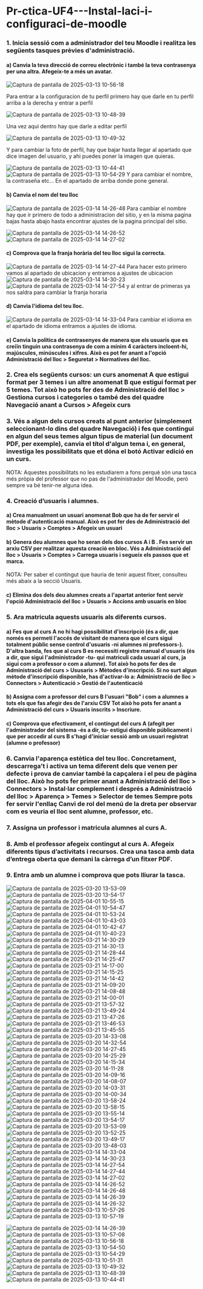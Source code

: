 # Pr-ctica-UF4---Instal-laci-i-configuraci-de-moodle

### 1. Inicia sessió com a administrador del teu Moodle i realitza les següents tasques prèvies d'administració.

#### a) Canvia la teva direcció de correu electrònic i també la teva contrasenya per una altra. Afegeix-te a més un avatar. 

![Captura de pantalla de 2025-03-13 10-56-18](https://github.com/user-attachments/assets/21573a02-59c1-4125-b02d-c290129e6acd)

Para entrar a la configuracion de tu perfil primero hay que darle en tu perfil arriba a la derecha y entrar a perfil


![Captura de pantalla de 2025-03-13 10-48-39](https://github.com/user-attachments/assets/5bd513d0-3efe-419b-b705-72fdd85091e3)

Una vez aqui dentro hay que darle a editar perfil


![Captura de pantalla de 2025-03-13 10-49-32](https://github.com/user-attachments/assets/e381697e-ee63-4836-a844-4572911f64f1)

Y para cambiar la foto de perfil, hay que bajar hasta llegar al apartado que dice imagen del usuario, y ahi puedes poner la imagen que quieras.


![Captura de pantalla de 2025-03-13 10-44-41](https://github.com/user-attachments/assets/a0bbaad5-5f22-4401-9cad-5ff88bbcbe4a)
![Captura de pantalla de 2025-03-13 10-54-29](https://github.com/user-attachments/assets/80fc6bee-3f2c-4649-87a2-08bea5054398)
Y para cambiar el nombre, la contraseña etc... En el apartado de arriba donde pone general.

#### b) Canvia el nom del teu lloc 




![Captura de pantalla de 2025-03-14 14-26-48](https://github.com/user-attachments/assets/7861193c-1b80-492c-a096-70099648d42c)
Para cambiar el nombre hay que ir primero de todo a administracion del sitio, y en la misma pagina bajas hasta abajo hasta encontrar ajustes de la pagina principal del sitio.


![Captura de pantalla de 2025-03-14 14-26-52](https://github.com/user-attachments/assets/3b6cf80d-0750-4a18-afde-811bfb975054)
![Captura de pantalla de 2025-03-14 14-27-02](https://github.com/user-attachments/assets/bca77c4b-abeb-4fa1-aa18-b702d583fb5b)
#### c) Comprova que la franja horària del teu lloc sigui la correcta.
![Captura de pantalla de 2025-03-14 14-27-44](https://github.com/user-attachments/assets/46287cb4-94ec-4241-aa34-b3af78cc32cd)
Para hacer esto primero vamos al apartado de ubicacion y entramos a ajustes de ubicacion
![Captura de pantalla de 2025-03-14 14-30-23](https://github.com/user-attachments/assets/95cec2fa-7597-413d-9324-9d3a6cdbf2de)
![Captura de pantalla de 2025-03-14 14-27-54](https://github.com/user-attachments/assets/b1f03378-36a6-4765-8f9e-20001788474b)
y al entrar de primeras ya nos saldra para cambiar la franja horaria 


#### d) Canvia l'idioma del teu lloc. 
![Captura de pantalla de 2025-03-14 14-33-04](https://github.com/user-attachments/assets/aaac356c-969d-43ab-b0c0-044c88653434)
Para cambiar el idioma en el apartado de idioma entramos a ajustes de idioma.


#### e) Canvia la política de contrasenyes de manera que els usuaris que es creiïn tinguin una contrasenya de com a mínim 4 caràcters incloent-hi, majúscules, minúscules i xifres. Això es pot fer anant a l'opció Administració del lloc > Seguretat > Normatives del lloc.

### 2. Crea els següents cursos: un curs anomenat A que estigui format per 3 temes i un altre anomenat B que estigui format per 5 temes. Tot això ho pots fer des de Administració del lloc > Gestiona cursos i categories o també des del quadre Navegació anant a Cursos > Afegeix curs

### 3. Vés a algun dels cursos creats al punt anterior (simplement seleccionant-lo dins del quadre Navegació) i fes que contingui en algun del seus temes algun tipus de material (un document PDF, per exemple), canvia el títol d'algun tema i, en general, investiga les possibilitats que et dóna el botó Activar edició en un curs.

NOTA: Aquestes possibilitats no les estudiarem a fons perquè són una tasca més pròpia del professor que no pas de l'administrador del Moodle, però sempre va bé tenir-ne alguna idea.

### 4. Creació d’usuaris i alumnes.

#### a) Crea manualment un usuari anomenat Bob que ha de fer servir el mètode d'autenticació manual. Això es pot fer des de Administració del lloc > Usuaris > Comptes > Afegeix un usuari

#### b) Genera deu alumnes que ho seran dels dos cursos A i B . Fes servir un arxiu CSV per realitzar aquesta creació en bloc. Vés a Administració del lloc > Usuaris > Comptes > Carrega usuaris i segueix els passos que et marca.

NOTA: Per saber el contingut que hauria de tenir aquest fitxer, consulteu més abaix a la secció Usuaris.

#### c) Elimina dos dels deu alumnes creats a l'apartat anterior fent servir l'opció Administració del lloc > Usuaris > Accions amb usuaris en bloc

### 5. Ara matricula aquests usuaris als diferents cursos.

#### a) Fes que al curs A no hi hagi possibilitat d'inscripció (és a dir, que només es permeti l'accés de visitant de manera que el curs sigui totalment públic sense control d'usuaris -ni alumnes ni professors-). D'altra banda, fes que al curs B es necessiti registre manual d'usuaris (és a dir, que sigui l'administrador -tu- qui matriculi cada usuari al curs, ja sigui com a professor o com a alumne). Tot això ho pots fer des de Administració del curs > Ususaris > Mètodes d'inscripció. Si no surt algun mètode d'inscripció disponible, has d'activar-lo a: Administració de lloc > Connectors > Autenticació > Gestió de l'autenticació

#### b) Assigna com a professor del curs B l'usuari "Bob" i com a alumnes a tots els que fas afegir des de l'arxiu CSV Tot això ho pots fer anant a Administració del curs > Usuaris inscrits > Inscriure.

#### c) Comprova que efectivament, el contingut del curs A (afegit per l'administrador del sistema -és a dir, tu- estigui disponible públicament i que per accedir al curs B s'hagi d'iniciar sessió amb un usuari registrat (alumne o professor)

### 6. Canvia l'aparença estètica del teu lloc. Concretament, descarrega't i activa un tema diferent dels que venen per defecte i prova de canviar també la capçalera i el peu de pàgina del lloc. Això ho pots fer primer anant a Administració del lloc > Connectors > Instal·lar complement i després a Administració del lloc > Aparença > Temes > Selector de temes Sempre pots fer servir l'enllaç Canvi de rol del menú de la dreta per observar com es veuria el lloc sent alumne, professor, etc.

### 7. Assigna un professor i matricula alumnes al curs A.

### 8. Amb el professor afegeix contingut al curs A. Afegeix diferents tipus d’activitats i recursos. Crea una tasca amb data d’entrega oberta que demani la càrrega d’un fitxer PDF.

### 9. Entra amb un alumne i comprova que pots lliurar la tasca.
![Captura de pantalla de 2025-03-20 13-53-09](https://github.com/user-attachments/assets/107cea47-09fd-4c17-a74c-5ba61cfb3fb5)
![Captura de pantalla de 2025-03-20 13-54-17](https://github.com/user-attachments/assets/444ecc44-e89c-4e1c-9e3f-1eaa8a6dfe25)
![Captura de pantalla de 2025-04-01 10-55-15](https://github.com/user-attachments/assets/41ca59b1-02fb-4733-91aa-ceacb3eff5da)
![Captura de pantalla de 2025-04-01 10-54-47](https://github.com/user-attachments/assets/4c878212-3735-4bd1-8649-5125c396ead1)
![Captura de pantalla de 2025-04-01 10-53-24](https://github.com/user-attachments/assets/aebb0a69-712a-43a3-9265-4c0266e60cda)
![Captura de pantalla de 2025-04-01 10-43-03](https://github.com/user-attachments/assets/a4ab3d45-9d22-4c1d-bea2-e19dd0cc8518)
![Captura de pantalla de 2025-04-01 10-42-47](https://github.com/user-attachments/assets/5afe70fa-927e-436d-8d91-755a1b772d01)
![Captura de pantalla de 2025-04-01 10-40-23](https://github.com/user-attachments/assets/3929bf89-1a94-4267-8a77-6351d7000190)
![Captura de pantalla de 2025-03-21 14-30-29](https://github.com/user-attachments/assets/2d935dea-f3d8-4c47-bdcb-33f08f0645b5)
![Captura de pantalla de 2025-03-21 14-30-13](https://github.com/user-attachments/assets/10b701c4-2bae-470a-9f94-d77420015600)
![Captura de pantalla de 2025-03-21 14-28-44](https://github.com/user-attachments/assets/413e3b47-ff80-468e-9f95-7bed048adf91)
![Captura de pantalla de 2025-03-21 14-25-47](https://github.com/user-attachments/assets/f12a99f2-cd92-4595-b9c8-7d914e519d05)
![Captura de pantalla de 2025-03-21 14-17-00](https://github.com/user-attachments/assets/7e3cc124-c2ba-4243-8128-a3bc8edaa237)
![Captura de pantalla de 2025-03-21 14-15-25](https://github.com/user-attachments/assets/e67c3d4c-63e6-4496-b7d9-a570888d8a7e)
![Captura de pantalla de 2025-03-21 14-14-42](https://github.com/user-attachments/assets/91cd53df-f712-471e-bbb0-26cb274fd1fd)
![Captura de pantalla de 2025-03-21 14-09-20](https://github.com/user-attachments/assets/1bafd3b7-a9b7-44c8-b88f-74436fe2c998)
![Captura de pantalla de 2025-03-21 14-08-48](https://github.com/user-attachments/assets/8095eaee-4b76-421c-b923-3bf2d09906ef)
![Captura de pantalla de 2025-03-21 14-00-01](https://github.com/user-attachments/assets/d3700b01-7594-4574-832d-2dfccebc4f50)
![Captura de pantalla de 2025-03-21 13-57-32](https://github.com/user-attachments/assets/e0d2a390-7837-4098-897c-990fdd3a8349)
![Captura de pantalla de 2025-03-21 13-49-24](https://github.com/user-attachments/assets/6ad5f76a-039b-4c57-ada0-d1f440f7c4fd)
![Captura de pantalla de 2025-03-21 13-47-26](https://github.com/user-attachments/assets/3af09c07-9809-4309-980a-630786c24293)
![Captura de pantalla de 2025-03-21 13-46-53](https://github.com/user-attachments/assets/1b50c6bb-d51c-4fa6-b684-a713efcac565)
![Captura de pantalla de 2025-03-21 13-45-55](https://github.com/user-attachments/assets/46437e43-c4da-4b7f-b3a6-8f6907466dfb)
![Captura de pantalla de 2025-03-20 14-33-08](https://github.com/user-attachments/assets/81b0759c-ad6c-4d8c-b08e-94c33ab3fe3b)
![Captura de pantalla de 2025-03-20 14-32-54](https://github.com/user-attachments/assets/3501fd30-c428-4790-91c3-ca65c015e644)
![Captura de pantalla de 2025-03-20 14-27-45](https://github.com/user-attachments/assets/231c1f38-680a-4d36-a0cb-189c973c7d4c)
![Captura de pantalla de 2025-03-20 14-25-29](https://github.com/user-attachments/assets/4e30295d-7aef-4384-aa71-7bd41dd9b22f)
![Captura de pantalla de 2025-03-20 14-15-34](https://github.com/user-attachments/assets/9f973203-af1d-433b-80b4-c38d5ee07875)
![Captura de pantalla de 2025-03-20 14-11-28](https://github.com/user-attachments/assets/4e345e9f-9d9c-422b-ab84-2a6888678512)
![Captura de pantalla de 2025-03-20 14-09-16](https://github.com/user-attachments/assets/ca033cb4-31b6-49aa-a4f1-5d40b80f7032)
![Captura de pantalla de 2025-03-20 14-08-07](https://github.com/user-attachments/assets/8b20be1d-fece-46cd-829d-3cdbfee382a7)
![Captura de pantalla de 2025-03-20 14-03-31](https://github.com/user-attachments/assets/449d1a7a-e758-4ff5-8fc0-134ba6a7ea45)
![Captura de pantalla de 2025-03-20 14-00-34](https://github.com/user-attachments/assets/70c7b5ce-cc49-41ad-9fa9-e052e89ec894)
![Captura de pantalla de 2025-03-20 13-58-24](https://github.com/user-attachments/assets/8483c03e-c34c-4620-9715-9f26f50dbcfc)
![Captura de pantalla de 2025-03-20 13-58-15](https://github.com/user-attachments/assets/fd552584-3939-4911-a641-a5989ebb4407)
![Captura de pantalla de 2025-03-20 13-55-14](https://github.com/user-attachments/assets/6a2bfec0-f7ad-46bf-be04-a5be36898cc2)
![Captura de pantalla de 2025-03-20 13-54-17](https://github.com/user-attachments/assets/523c5b8c-a61b-4e70-983b-1a10358311b9)
![Captura de pantalla de 2025-03-20 13-53-09](https://github.com/user-attachments/assets/23486246-28a0-4817-84b6-f299ab711f13)
![Captura de pantalla de 2025-03-20 13-52-25](https://github.com/user-attachments/assets/6ab338fb-1826-40c8-92fe-9c09960affd2)
![Captura de pantalla de 2025-03-20 13-49-17](https://github.com/user-attachments/assets/310cecf5-838f-4607-98be-4e7c0b051651)
![Captura de pantalla de 2025-03-20 13-48-03](https://github.com/user-attachments/assets/bb291ebc-1a40-4bb2-b834-a88a0c1a7402)
![Captura de pantalla de 2025-03-14 14-33-04](https://github.com/user-attachments/assets/99478148-548c-4b82-b078-fdd2662741f4)
![Captura de pantalla de 2025-03-14 14-30-23](https://github.com/user-attachments/assets/75cdf7cf-94a7-4e42-bd8c-7a2e31bac15d)
![Captura de pantalla de 2025-03-14 14-27-54](https://github.com/user-attachments/assets/64a5aab1-e444-4f9e-889c-6ded324b977e)
![Captura de pantalla de 2025-03-14 14-27-44](https://github.com/user-attachments/assets/7a7fc9d9-bb47-478a-a428-44bf4ca34a15)
![Captura de pantalla de 2025-03-14 14-27-02](https://github.com/user-attachments/assets/f07aaf55-71d7-40d0-ae77-173c5146c098)
![Captura de pantalla de 2025-03-14 14-26-52](https://github.com/user-attachments/assets/0ba93c27-7d92-464c-ac8a-71ad2f017d92)
![Captura de pantalla de 2025-03-14 14-26-48](https://github.com/user-attachments/assets/77af62d5-ea00-4d85-8836-1756da846844)
![Captura de pantalla de 2025-03-14 14-26-39](https://github.com/user-attachments/assets/85e0187c-b495-47eb-8b08-f4fe52e28c49)
![Captura de pantalla de 2025-03-14 14-26-32](https://github.com/user-attachments/assets/b382143a-7274-429d-9ca2-fbd09658d40c)
![Captura de pantalla de 2025-03-13 10-57-26](https://github.com/user-attachments/assets/87e04b0f-8254-4fbd-acf2-3d17ea2e589f)
![Captura de pantalla de 2025-03-13 10-57-19](https://github.com/user-attachments/assets/567c6d0d-c748-48c6-9590-4b17cc6bc0a0)


![Captura de pantalla de 2025-03-14 14-26-39](https://github.com/user-attachments/assets/a1126660-5971-470d-8697-729b26d295a2)
![Captura de pantalla de 2025-03-13 10-57-08](https://github.com/user-attachments/assets/012eb2ed-451b-4f33-9cc4-5f16e4bd50e2)
![Captura de pantalla de 2025-03-13 10-56-18](https://github.com/user-attachments/assets/e405788e-3eb4-4ac6-9533-16a1533da405)
![Captura de pantalla de 2025-03-13 10-54-50](https://github.com/user-attachments/assets/8f014eb4-4ab4-41b8-b8da-bd6ca78f67c0)
![Captura de pantalla de 2025-03-13 10-54-29](https://github.com/user-attachments/assets/1fc56810-8531-49de-98f9-78ba7bd33d9c)
![Captura de pantalla de 2025-03-13 10-51-31](https://github.com/user-attachments/assets/e07673f1-47c2-4808-9b30-70ac6673a156)
![Captura de pantalla de 2025-03-13 10-49-32](https://github.com/user-attachments/assets/843333e7-fde0-40fa-9c83-a0b4a4fb8b45)
![Captura de pantalla de 2025-03-13 10-48-39](https://github.com/user-attachments/assets/c0d6f061-d215-486b-9886-c57e471d89cf)
![Captura de pantalla de 2025-03-13 10-44-41](https://github.com/user-attachments/assets/74860734-b75c-4445-a9ce-da3ee2605870)



